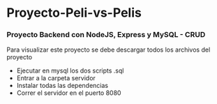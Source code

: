 # Proyecto-Peli-vs-Pelis
### Proyecto Backend con NodeJS, Express y MySQL - CRUD

Para visualizar este proyecto se debe descargar todos los archivos del proyecto
* Ejecutar en mysql los dos scripts .sql
* Entrar a la carpeta servidor 
* Instalar todas las dependencias
* Correr el servidor en el puerto 8080

